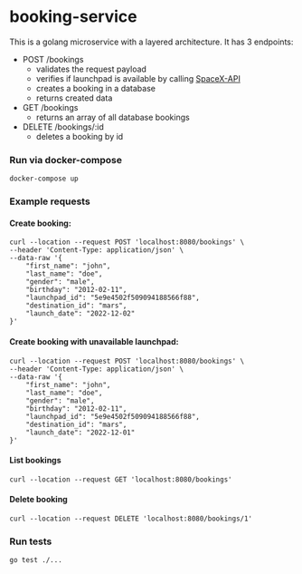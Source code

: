 # booking-service

This is a golang microservice with a layered architecture. It has 3 endpoints:

- POST /bookings
    - validates the request payload
    - verifies if launchpad is available by calling [SpaceX-API](https://github.com/r-spacex/SpaceX-API)
    - creates a booking in a database
    - returns created data
- GET /bookings
    - returns an array of all database bookings 
- DELETE /bookings/:id
    - deletes a booking by id

### Run via docker-compose
`docker-compose up`

### Example requests

#### Create booking:
```
curl --location --request POST 'localhost:8080/bookings' \
--header 'Content-Type: application/json' \
--data-raw '{
    "first_name": "john",
    "last_name": "doe",
    "gender": "male",
    "birthday": "2012-02-11",
    "launchpad_id": "5e9e4502f509094188566f88",
    "destination_id": "mars",
    "launch_date": "2022-12-02"
}'
```
#### Create booking with unavailable launchpad:
```
curl --location --request POST 'localhost:8080/bookings' \
--header 'Content-Type: application/json' \
--data-raw '{
    "first_name": "john",
    "last_name": "doe",
    "gender": "male",
    "birthday": "2012-02-11",
    "launchpad_id": "5e9e4502f509094188566f88",
    "destination_id": "mars",
    "launch_date": "2022-12-01"
}'
```
#### List bookings
```curl --location --request GET 'localhost:8080/bookings'```
#### Delete booking
```curl --location --request DELETE 'localhost:8080/bookings/1'```

### Run tests

`go test ./...`